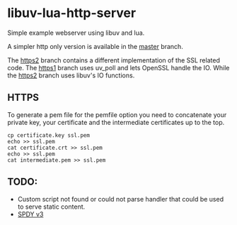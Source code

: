 
libuv-lua-http-server
=====================

Simple example webserver using libuv and lua.

A simpler http only version is available in the [master](https://github.com/ErikDubbelboer/libuv-lua-http-server) branch.

The [https2](https://github.com/ErikDubbelboer/libuv-lua-http-server/tree/https2) branch contains a different implementation of the SSL related code.
The [https1](https://github.com/ErikDubbelboer/libuv-lua-http-server/tree/https1) branch uses uv\_poll and lets OpenSSL handle the IO. While the [https2](https://github.com/ErikDubbelboer/libuv-lua-http-server/tree/https2) branch uses libuv's IO functions.


HTTPS
-----

To generate a pem file for the pemfile option you need to concatenate your private key,
 your certificate and the intermediate certificates up to the top.
```
cp certificate.key ssl.pem
echo >> ssl.pem
cat certificate.crt >> ssl.pem
echo >> ssl.pem
cat intermediate.pem >> ssl.pem
```

TODO:
----
* Custom script not found or could not parse handler that could be used to serve static content.
* [SPDY v3](http://www.chromium.org/spdy/spdy-protocol/spdy-protocol-draft3)


